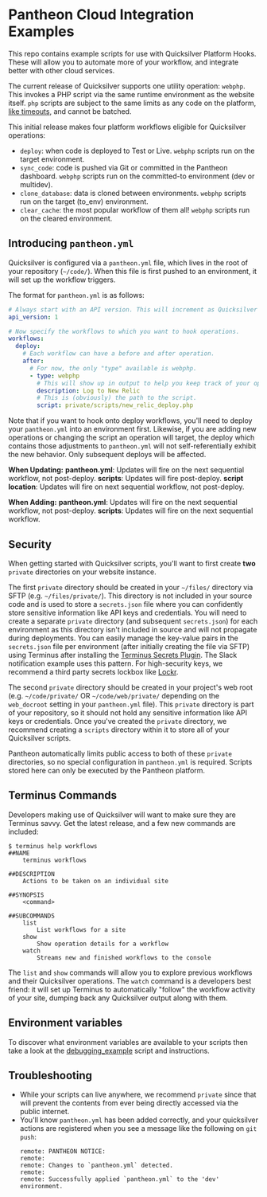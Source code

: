 # Pantheon Cloud Integration Examples
This repo contains example scripts for use with Quicksilver Platform Hooks. These will allow you to automate more of your workflow, and integrate better with other cloud services.

The current release of Quicksilver supports one utility operation: `webphp`. This invokes a PHP script via the same runtime environment as the website itself. `php` scripts are subject to the same limits as any code on the platform, [like timeouts](https://pantheon.io/docs/articles/sites/timeouts/#timeouts-that-aren't-configurable), and cannot be batched.

This initial release makes four platform workflows eligible for Quicksilver operations:

- `deploy`: when code is deployed to Test or Live. `webphp` scripts run on the target environment.
- `sync_code`: code is pushed via Git or committed in the Pantheon dashboard. `webphp` scripts run on the committed-to environment (dev or multidev).
- `clone_database`: data is cloned between environments. `webphp` scripts run on the target (to_env) environment.
- `clear_cache`: the most popular workflow of them all! `webphp` scripts run on the cleared environment.

## Introducing `pantheon.yml` ##

Quicksilver is configured via a `pantheon.yml` file, which lives in the root of your repository (`~/code/`). When this file is first pushed to an environment, it will set up the workflow triggers.

The format for `pantheon.yml` is as follows:

```yaml
# Always start with an API version. This will increment as Quicksilver evolves.
api_version: 1

# Now specify the workflows to which you want to hook operations.
workflows:
  deploy:
    # Each workflow can have a before and after operation.
    after:
      # For now, the only "type" available is webphp.
      - type: webphp
        # This will show up in output to help you keep track of your operations.
        description: Log to New Relic
        # This is (obviously) the path to the script.
        script: private/scripts/new_relic_deploy.php
```

Note that if you want to hook onto deploy workflows, you'll need to deploy your `pantheon.yml` into an environment first. Likewise, if you are adding new operations or changing the script an operation will target, the deploy which contains those adjustments to `pantheon.yml` will not self-referentially exhibit the new behavior. Only subsequent deploys will be affected.

**When Updating:**
**pantheon.yml**: Updates will fire on the next sequential workflow, not post-deploy.
**scripts**:  Updates will fire post-deploy.
**script location**: Updates will fire on next sequential workflow, not post-deploy.

**When Adding:**
**pantheon.yml**: Updates will fire on the next sequential workflow, not post-deploy.
**scripts**: Updates will fire on the next sequential workflow.

## Security ##

When getting started with Quicksilver scripts, you'll want to first create **two** `private` directories on your website instance.

The first `private` directory should be created in your `~/files/` directory via SFTP (e.g. `~/files/private/`). This directory is not included in your source code and is used to store a `secrets.json` file where you can confidently store sensitive information like API keys and credentials. You will need to create a separate `private` directory (and subsequent `secrets.json`) for each environment as this directory isn't included in source and will not propagate during deployments. You can easily manage the key-value pairs in the `secrets.json` file per environment (after initially creating the file via SFTP) using Terminus after installing the [Terminus Secrets Plugin](https://github.com/pantheon-systems/terminus-secrets-plugin). The Slack notification example uses this pattern. For high-security keys, we recommend a third party secrets lockbox like [Lockr](https://lockr.io).

The second `private` directory should be created in your project's web root (e.g. `~/code/private/` OR `~/code/web/private/` depending on the `web_docroot` setting in your `pantheon.yml` file). This `private` directory is part of your repository, so it should not hold any sensitive information like API keys or credentials. Once you've created the `private` directory, we recommend creating a `scripts` directory within it to store all of your Quicksilver scripts.

Pantheon automatically limits public access to both of these `private` directories, so no special configuration in `pantheon.yml` is required. Scripts stored here can only be executed by the Pantheon platform.

## Terminus Commands ##

Developers making use of Quicksilver will want to make sure they are Terminus savvy. Get the latest release, and a few new commands are included:

```shell
$ terminus help workflows
##NAME
    terminus workflows

##DESCRIPTION
    Actions to be taken on an individual site

##SYNOPSIS
    <command>

##SUBCOMMANDS
    list
        List workflows for a site
    show
        Show operation details for a workflow
    watch
        Streams new and finished workflows to the console
```

The `list` and `show` commands will allow you to explore previous workflows and their Quicksilver operations. The `watch` command is a developers best friend: it will set up Terminus to automatically "follow" the workflow activity of your site, dumping back any Quicksilver output along with them.

## Environment variables ##

To discover what environment variables are available to your scripts then take a look at the [debugging_example](debugging_example) script and instructions.

## Troubleshooting ##

- While your scripts can live anywhere, we recommend `private` since that will prevent the contents from ever being directly accessed via the public internet.
- You'll know `pantheon.yml` has been added correctly, and your quicksilver actions are registered when you see a message like the following on `git push`:
  ```
  remote: PANTHEON NOTICE:
  remote:
  remote: Changes to `pantheon.yml` detected.
  remote:
  remote: Successfully applied `pantheon.yml` to the 'dev' environment.
  ```
